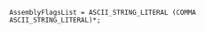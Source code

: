 <!-- This file is generated automatically by infrastructure scripts. Please don't edit by hand. -->

```{ .ebnf .slang-ebnf #AssemblyFlagsList }
AssemblyFlagsList = ASCII_STRING_LITERAL (COMMA ASCII_STRING_LITERAL)*;
```
